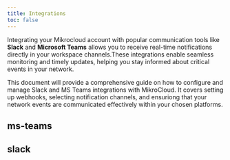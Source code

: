 ```yaml
---
title: Integrations
toc: false
---
```


Integrating your Mikrocloud account with popular communication tools like **Slack** and **Microsoft Teams** allows you to receive real-time notifications directly in your workspace channels.These integrations enable seamless monitoring and timely updates, helping you stay informed about critical events in your network.

This document will provide a comprehensive guide on how to configure and manage Slack and MS Teams integrations with MikroCloud. It covers setting up webhooks, selecting notification channels, and ensuriong that your network events are communicated effectively within your chosen platforms.

## ms-teams


## slack